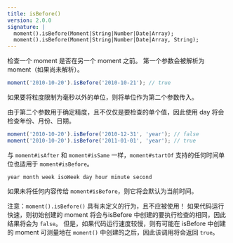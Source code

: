 ```yaml
---
title: isBefore()
version: 2.0.0
signature: |
  moment().isBefore(Moment|String|Number|Date|Array);
  moment().isBefore(Moment|String|Number|Date|Array, String);
---
```


检查一个 moment 是否在另一个 moment 之前。
第一个参数会被解析为 moment（如果尚未解析）。

```javascript
moment('2010-10-20').isBefore('2010-10-21'); // true
```

如果要将粒度限制为毫秒以外的单位，则将单位作为第二个参数传入。

由于第二个参数用于确定精度，且不仅仅是要检查的单个值，因此使用 day 将会检查年份、月份、日期。

```javascript
moment('2010-10-20').isBefore('2010-12-31', 'year'); // false
moment('2010-10-20').isBefore('2011-01-01', 'year'); // true
```

与 `moment#isAfter` 和 `moment#isSame` 一样，`moment#startOf` 支持的任何时间单位也适用于 `moment#isBefore`。

```
year month week isoWeek day hour minute second
```

如果未将任何内容传给 `moment#isBefore`，则它将会默认为当前时间。

注意：`moment().isBefore()` 具有未定义的行为，且不应被使用！
如果代码运行快速，则初始创建的 moment 将会与isBefore 中创建的要执行检查的相同，因此结果将会为 `false`。
但是，如果代码运行速度较慢，则有可能在 isBefore 中创建的 moment 可测量地在 `moment()` 中创建的之后，因此该调用将会返回 `true`。

